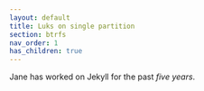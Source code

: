 ```yaml
---
layout: default
title: Luks on single partition
section: btrfs
nav_order: 1
has_children: true
---
```


Jane has worked on Jekyll for the past *five years*.
